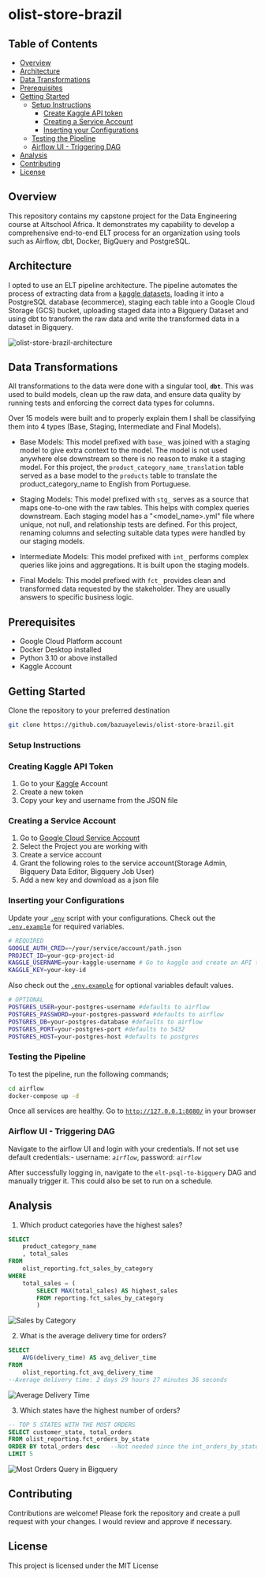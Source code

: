 # olist-store-brazil


## Table of Contents

- [Overview](#overview)
- [Architecture](#architecture)
- [Data Transformations](#data-transformations)
- [Prerequisites](#prerequisites)
- [Getting Started](#getting-started)
    - [Setup Instructions](#setup-instructions)
        - [Create Kaggle API token](#creating-kaggle-api-token)
        - [Creating a Service Account](#creating-a-service-account)
        - [Inserting your Configurations](#inserting-your-configurations)
    - [Testing the Pipeline](#testing-the-pipeline)
    - [Airflow UI - Triggering DAG](#airflow-ui---triggering-dag)
- [Analysis](#analysis)
- [Contributing](#contributing)
- [License](#license)


## Overview
This repository contains my capstone project for the Data Engineering course at Altschool Africa. It demonstrates my capability to develop a comprehensive end-to-end ELT process for an organization using tools such as Airflow, dbt, Docker, BigQuery and PostgreSQL.


## Architecture
I opted to use an ELT pipeline architecture. The pipeline automates the process of extracting data from a [kaggle datasets](https://www.kaggle.com/datasets/olistbr/brazilian-ecommerce), loading it into a PostgreSQL database (ecommerce), staging each table into a Google Cloud Storage (GCS) bucket, uploading staged data into a Bigquery Dataset and using dbt to transform the raw data and write the transformed data in a dataset in Bigquery.

![olist-store-brazil-architecture](images/olist-store-arcitecture.gif)


## Data Transformations
All transformations to the data were done with a singular tool, **`dbt`**. This was used to build models, clean up the raw data, and ensure data quality by running tests and enforcing the correct data types for columns.

Over 15 models were built and to properly explain them I shall be classifying them into 4 types (Base, Staging, Intermediate and Final Models).

- Base Models: This model prefixed with `base_` was joined with a staging model to give extra context to the model. The model is not used anywhere else downstream so there is no reason to make it a staging model. For this project, the `product_category_name_translation` table served as a base model to the `products` table to translate the product_category_name to English from Portuguese.

- Staging Models: This model prefixed with `stg_` serves as a source that maps one-to-one with the raw tables. This helps with complex queries downstream. Each staging model has a "<model_name>.yml" file where unique, not null, and relationship tests are defined. For this project, renaming columns and selecting suitable data types were handled by our staging models. 

- Intermediate Models: This model prefixed with `int_` performs complex queries like joins and aggregations. It is built upon the staging models.

- Final Models: This model prefixed with `fct_` provides clean and transformed data requested by the stakeholder. They are usually answers to specific business logic.

## Prerequisites
- Google Cloud Platform account
- Docker Desktop installed 
- Python 3.10 or above installed
- Kaggle Account

## Getting Started
Clone the repository to your preferred destination
```bash
git clone https://github.com/bazuayelewis/olist-store-brazil.git
```


### **Setup Instructions**
### Creating Kaggle API Token
1. Go to your [Kaggle](https://www.kaggle.com/settings) Account
2. Create a new token
3. Copy your key and username from the JSON file

### Creating a Service Account
1. Go to [Google Cloud Service Account](https://console.cloud.google.com/iam-admin/serviceaccounts)
2. Select the Project you are working with
3. Create a service account
4. Grant the following roles to the service account(Storage Admin, Bigquery Data Editor, Bigquery Job User)
5. Add a new key and download as a json file



### Inserting your Configurations
Update your [`.env`]() script with your configurations. Check out the [`.env.example`](/airflow/.env.example) for required variables.
```bash
# REQUIRED
GOOGLE_AUTH_CRED=~/your/service/account/path.json
PROJECT_ID=your-gcp-project-id
KAGGLE_USERNAME=your-kaggle-username # Go to kaggle and create an API token
KAGGLE_KEY=your-key-id
```

Also check out the [`.env.example`](/airflow/.env.example) for optional variables default values.

```bash
# OPTIONAL
POSTGRES_USER=your-postgres-username #defaults to airflow
POSTGRES_PASSWORD=your-postgres-password #defaults to airflow
POSTGRES_DB=your-postgres-database #defaults to airflow
POSTGRES_PORT=your-postgres-port #defaults to 5432
POSTGRES_HOST=your-postgres-host #defaults to postgres
```

### **Testing the Pipeline**
To test the pipeline, run the following commands;
```bash
cd airflow
docker-compose up -d
```

Once all services are healthy. Go to [`http://127.0.0.1:8080/`](http://127.0.0.1:8080/) in your browser


### **Airflow UI - Triggering DAG**

Navigate to the airflow UI and login with your credentials. If not set use default credentials:- username: *`airflow`*, password: *`airflow`* 

After successfully logging in, navigate to the `elt-psql-to-bigquery` DAG and manually trigger it. This could also be set to run on a schedule.


## Analysis
1. Which product categories have the highest sales?
```sql
SELECT 
    product_category_name
    , total_sales 
FROM 
    olist_reporting.fct_sales_by_category
WHERE 
    total_sales = (
        SELECT MAX(total_sales) AS highest_sales
        FROM reporting.fct_sales_by_category
        )
```

![Sales by Category](images/sales-by-category.png)

2. What is the average delivery time for orders?
```sql
SELECT 
    AVG(delivery_time) AS avg_deliver_time
FROM 
    olist_reporting.fct_avg_delivery_time
--Average delivery time: 2 days 29 hours 27 minutes 36 seconds
```

![Average Delivery Time](images/avg-delivery-time.png)

3. Which states have the highest number of orders?
```sql
-- TOP 5 STATES WITH THE MOST ORDERS
SELECT customer_state, total_orders
FROM olist_reporting.fct_orders_by_state
ORDER BY total_orders desc   --Not needed since the int_orders_by_state model is already ordered
LIMIT 5
```

![Most Orders Query in Bigquery](images/orders-by-state.png)


## Contributing
Contributions are welcome! Please fork the repository and create a pull request with your changes. I would review and approve if necessary.

## License 
This project is licensed under the MIT License 

